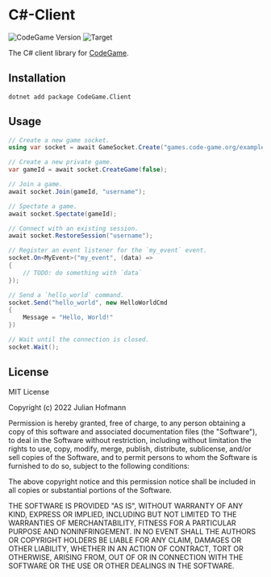 # C#-Client
![CodeGame Version](https://img.shields.io/badge/CodeGame-v0.7-orange)
![Target](https://img.shields.io/badge/Framework-.Net%206-blue)

The C# client library for [CodeGame](https://code-game.org).

## Installation

```
dotnet add package CodeGame.Client
```

## Usage

```csharp
// Create a new game socket.
using var socket = await GameSocket.Create("games.code-game.org/example");

// Create a new private game.
var gameId = await socket.CreateGame(false);

// Join a game.
await socket.Join(gameId, "username");

// Spectate a game.
await socket.Spectate(gameId);

// Connect with an existing session.
await socket.RestoreSession("username");

// Register an event listener for the `my_event` event.
socket.On<MyEvent>("my_event", (data) =>
{
    // TODO: do something with `data`
});

// Send a `hello_world` command.
socket.Send("hello_world", new HelloWorldCmd
{
    Message = "Hello, World!"
})

// Wait until the connection is closed.
socket.Wait();
```

## License

MIT License

Copyright (c) 2022 Julian Hofmann

Permission is hereby granted, free of charge, to any person obtaining a copy
of this software and associated documentation files (the "Software"), to deal
in the Software without restriction, including without limitation the rights
to use, copy, modify, merge, publish, distribute, sublicense, and/or sell
copies of the Software, and to permit persons to whom the Software is
furnished to do so, subject to the following conditions:

The above copyright notice and this permission notice shall be included in all
copies or substantial portions of the Software.

THE SOFTWARE IS PROVIDED "AS IS", WITHOUT WARRANTY OF ANY KIND, EXPRESS OR
IMPLIED, INCLUDING BUT NOT LIMITED TO THE WARRANTIES OF MERCHANTABILITY,
FITNESS FOR A PARTICULAR PURPOSE AND NONINFRINGEMENT. IN NO EVENT SHALL THE
AUTHORS OR COPYRIGHT HOLDERS BE LIABLE FOR ANY CLAIM, DAMAGES OR OTHER
LIABILITY, WHETHER IN AN ACTION OF CONTRACT, TORT OR OTHERWISE, ARISING FROM,
OUT OF OR IN CONNECTION WITH THE SOFTWARE OR THE USE OR OTHER DEALINGS IN THE
SOFTWARE.
